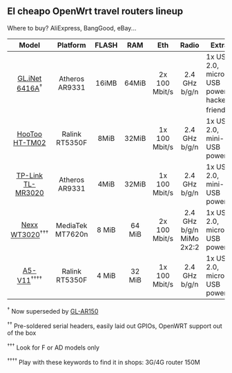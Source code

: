 ## El cheapo OpenWrt travel routers lineup

Where to buy? AliExpress, BangGood, eBay...

|  Model  | Platform | FLASH | RAM | Eth | Radio | Extras | Price |
|:-------:|:---:|:---:|:-----:|:---:|:-----:|--------|-------|
| [GL.iNet 6416A](https://wiki.openwrt.org/toh/gl-inet/gl-inet_64xx)<sup>†</sup> | Atheros AR9331 | 16iMB   |   64MiB    |  2x 100 Mbit/s   |   2.4 GHz b/g/n    |   1x USB 2.0, micro-USB power, hacker-friendly<sup>††</sup>  |   ~21$    |
|   [HooToo HT-TM02](https://wiki.openwrt.org/toh/hootoo/tripmate-nano)  |  Ralink RT5350F   |  8MiB   |     32MiB  |  1x 100 Mbit/s   |  2.4 GHz b/g/n     |    1x USB 2.0, mini-USB power   |   ~20$    |
|    [TP-Link TL-MR3020](https://wiki.openwrt.org/toh/tp-link/tl-mr3020)     |  Atheros AR9331   | 4MiB |   32MiB   |  1x 100 Mbit/s   |  2.4 GHz b/g/n     |   1x USB 2.0,  mini-USB power   | ~30$ | 
| [Nexx WT3020](https://wiki.openwrt.org/toh/nexx/wt3020)<sup>†††</sup> | MediaTek MT7620n | 8 MiB | 64 MiB | 2x 100 Mbit/s | 2.4 GHz b/g/n MiMo 2x2:2 | 1x USB 2.0, micro-USB power | ~17$ |
| [A5-V11](https://wiki.openwrt.org/toh/unbranded/a5-v11)<sup>††††</sup> | Ralink RT5350F | 4 MiB | 32 MiB | 1x 100 Mbit/s | 2.4 GHz b/g/n | 1x USB 2.0, micro-USB power | ~7$ |

<sup>†</sup> Now superseded by [GL-AR150](https://wiki.openwrt.org/toh/gl-inet/gl-ar150)

<sup>††</sup> Pre-soldered serial headers, easily laid out GPIOs, OpenWRT support out of the box

<sup>†††</sup> Look for F or AD models only

<sup>††††</sup> Play with these keywords to find it in shops: 3G/4G router 150M
